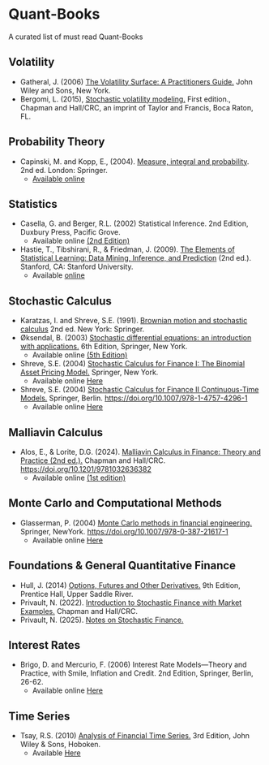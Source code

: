# Quant-Books
A curated list of must read Quant-Books

## Volatility 

- Gatheral, J. (2006) [The Volatility Surface: A Practitioners Guide.](https://onlinelibrary.wiley.com/doi/book/10.1002/9781119202073) John Wiley and Sons, New York.
- Bergomi, L. (2015), [Stochastic volatility modeling.](https://www.routledge.com/Stochastic-Volatility-Modeling/Bergomi/p/book/9781482244069?utm_source=author&utm_medium=shared_link&utm_campaign=B043137_jm1_5ll_6rm_t081_1al_stochasticvolatilitymodelingauthorshare) First edition., Chapman and Hall/CRC, an imprint of Taylor and Francis, Boca Raton, FL.

## Probability Theory
- Capinski, M. and Kopp, E., (2004). [Measure, integral and probability](https://link.springer.com/book/10.1007/978-1-4471-0645-6). 2nd ed. London: Springer.
  - [Available online](https://s2pnd-matematika.fkip.unpatti.ac.id/wp-content/uploads/2019/03/Marek-Capinski-Peter-E.-Kopp-Measure-integral-and-probability-Springer-2004.pdf)

## Statistics

- Casella, G. and Berger, R.L. (2002) Statistical Inference. 2nd Edition, Duxbury Press, Pacific Grove.
  - Available online [(2nd Edition)](https://pages.stat.wisc.edu/~shao/stat610/Casella_Berger_Statistical_Inference.pdf)
- Hastie, T., Tibshirani, R., & Friedman, J. (2009). [The Elements of Statistical Learning: Data Mining, Inference, and Prediction](https://doi.org/10.1007/978-0-387-84858-7) (2nd ed.). Stanford, CA: Stanford University.
  - Available [online](https://www.google.com/search?client=safari&rls=en&q=The+Elements+of+Statistical+Learning&ie=UTF-8&oe=UTF-8) 



## Stochastic Calculus
- Karatzas, I. and Shreve, S.E. (1991). [Brownian motion and stochastic calculus](https://link.springer.com/book/10.1007/978-1-4612-0949-2) 2nd ed. New York: Springer.
- Øksendal, B. (2003) [Stochastic differential equations: an introduction with applications.](https://doi.org/10.1007/978-3-642-14394-6) 6th Edition, Springer, New York.
  - Available online [(5th Edition)](https://www.math.ucdavis.edu/~babson/280-F22/references/Stoch.pdf)
- Shreve, S.E. (2004) [Stochastic Calculus for Finance I: The Binomial Asset Pricing Model.](https://link.springer.com/book/10.1007/978-0-387-22527-2) Springer, New York.
  - Available online [Here](https://cms.dm.uba.ar/academico/materias/2docuat2016/analisis_cuantitativo_en_finanzas/Steve_Shreve_Stochastic_Calculus_for_Finance_I.pdf)
- Shreve, S.E. (2004) [Stochastic Calculus for Finance II Continuous-Time Models.](https://link.springer.com/book/9780387401010) Springer, Berlin.
https://doi.org/10.1007/978-1-4757-4296-1
  - Available online [Here](https://www.scirp.org/reference/referencespapers?referenceid=2535881)

## Malliavin Calculus

- Alos, E., & Lorite, D.G. (2024). [Malliavin Calculus in Finance: Theory and Practice (2nd ed.).](https://www.taylorfrancis.com/books/mono/10.1201/9781032636382/malliavin-calculus-finance-elisa-alos-david-garcia-lorite) Chapman and Hall/CRC. https://doi.org/10.1201/9781032636382
  - Available online [(1st edition)](https://probability.knu.ua/userfiles/myus/Alos,%20David%20Garcia%20Lorite%20-%20Malliavin%20Calculus%20in%20Finance_%20Theory%20and%20Practice-Chapman%20and%20Hall_CRC%20(2021)%20(1).pdf)
 
    
## Monte Carlo and Computational Methods

- Glasserman, P. (2004) [Monte Carlo methods in financial engineering.](https://link.springer.com/book/10.1007/978-0-387-21617-1) Springer, NewYork. https://doi.org/10.1007/978-0-387-21617-1
  - Available online [Here](https://www.bauer.uh.edu/spirrong/Monte_Carlo_Methods_In_Financial_Enginee.pdf) 

## Foundations & General Quantitative Finance

- Hull, J. (2014) [Options, Futures and Other Derivatives.](https://www.pearson.com/nl/en_NL/higher-education/subject-catalogue/finance/Options-Futures-and-Other-Derivatives-Hull.html) 9th Edition, Prentice Hall, Upper Saddle River.
- Privault, N. (2022). [Introduction to Stochastic Finance with Market Examples.](https://www.taylorfrancis.com/books/mono/10.1201/9781003298670/introduction-stochastic-finance-market-examples-nicolas-privault) Chapman and Hall/CRC.
- Privault, N. (2025). [Notes on Stochastic Finance.](https://personal.ntu.edu.sg/nprivault/MA5182/introduction2.pdf)

## Interest Rates

- Brigo, D. and Mercurio, F. (2006) Interest Rate Models—Theory and Practice, with Smile, Inflation and Credit. 2nd Edition, Springer, Berlin, 26-62.
  - Available online [Here](https://nzdr.ru/data/media/biblio/kolxoz/F/FB/Brigo%20D.,%20Mercurio%20F.%20Interest%20Rate%20Models%20-%20Theory%20and%20Practice%20(Springer,%202006)(ISBN%203540221492)(1014s)_FB_.pdf)


## Time Series

- Tsay, R.S. (2010) [Analysis of Financial Time Series.](https://doi.org/10.1002/9780470644560) 3rd Edition, John Wiley & Sons, Hoboken.
  - Available [Here](https://agorism.dev/book/finance/time-series/Ruey%20S.%20Tsay%20-%20Analysis%20of%20Financial%20Time%20Series%2C%20Third%20Edition%20%28Wiley%20Series%20in%20Probability%20and%20Statistics%29-John%20Wiley%20%26%20Sons%20%282010%29.pdf)

